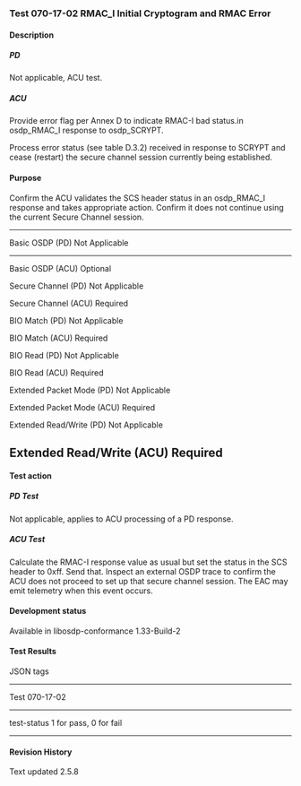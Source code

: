 ### Test 070-17-02 RMAC_I Initial Cryptogram and RMAC Error

#### Description

##### PD

Not applicable, ACU test.

##### ACU

Provide error flag per Annex D to indicate RMAC-I bad status.in
osdp_RMAC_I response to osdp_SCRYPT.

Process error status (see table D.3.2) received in response to SCRYPT
and cease (restart) the secure channel session currently being
established.

#### Purpose

Confirm the ACU validates the SCS header status in an osdp_RMAC_I
response and takes appropriate action. Confirm it does not continue
using the current Secure Channel session.

  -----------------------------------------------------------------------
  Basic OSDP (PD)                     Not Applicable
  ----------------------------------- -----------------------------------
  Basic OSDP (ACU)                    Optional

  Secure Channel (PD)                 Not Applicable

  Secure Channel (ACU)                Required

  BIO Match (PD)                      Not Applicable

  BIO Match (ACU)                     Required

  BIO Read (PD)                       Not Applicable

  BIO Read (ACU)                      Required

  Extended Packet Mode (PD)           Not Applicable

  Extended Packet Mode (ACU)          Required

  Extended Read/Write (PD)            Not Applicable

  Extended Read/Write (ACU)           Required
  -----------------------------------------------------------------------

#### Test action

##### PD Test

Not applicable, applies to ACU processing of a PD response.

##### ACU Test

Calculate the RMAC-I response value as usual but set the status in the
SCS header to 0xff. Send that. Inspect an external OSDP trace to confirm
the ACU does not proceed to set up that secure channel session. The EAC
may emit telemetry when this event occurs.

#### Development status

Available in libosdp-conformance 1.33-Build-2

#### Test Results

JSON tags

  -----------------------------------------------------------------------
  Test                                070-17-02
  ----------------------------------- -----------------------------------
  test-status                         1 for pass, 0 for fail

  -----------------------------------------------------------------------

#### Revision History

Text updated 2.5.8
